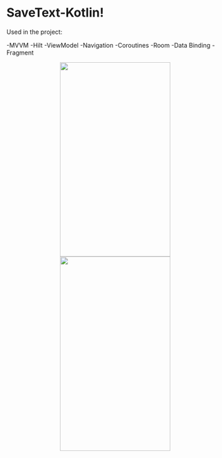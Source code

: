 # SaveText-Kotlin!

Used in the project:

-MVVM
-Hilt
-ViewModel
-Navigation
-Coroutines 
-Room
-Data Binding
-Fragment

<p align="center">
  <img src="https://user-images.githubusercontent.com/97243182/197196648-5095d2f5-9f01-4745-ada9-c3972e221ddb.png" width="256" height="450">
  <img src="https://user-images.githubusercontent.com/97243182/197196669-274c3717-67cf-4915-adfd-86e04729428b.png" width="256" height="450">
</p>




